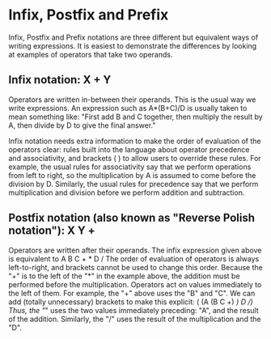# Infix, Postfix and Prefix
Infix, Postfix and Prefix notations are three different but equivalent ways of writing expressions. It is easiest to demonstrate the differences by looking at examples of operators that take two operands.

## Infix notation: X + Y
   Operators are written in-between their operands. This is the usual way we write expressions. An expression such as A*(B+C)/D is usually taken to mean something like: "First add B and C together, then multiply the result by A, then divide by D to give the final answer."

Infix notation needs extra information to make the order of evaluation of the operators clear: rules built into the language about operator precedence and associativity, and brackets ( ) to allow users to override these rules. For example, the usual rules for associativity say that we perform operations from left to right, so the multiplication by A is assumed to come before the division by D. Similarly, the usual rules for precedence say that we perform multiplication and division before we perform addition and subtraction.

## Postfix notation (also known as "Reverse Polish notation"): X Y +
   Operators are written after their operands. The infix expression given above is equivalent to A B C + * D /
   The order of evaluation of operators is always left-to-right, and brackets cannot be used to change this order. Because the "+" is to the left of the "*" in the example above, the addition must be performed before the multiplication.
    Operators act on values immediately to the left of them. For example, the "+" above uses the "B" and "C". We can add (totally unnecessary) brackets to make this explicit:
    ( (A (B C +) *) D /)
    Thus, the "*" uses the two values immediately preceding: "A", and the result of the addition. Similarly, the "/" uses the result of the multiplication and the "D". 
